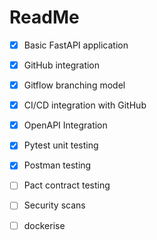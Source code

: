 # ReadMe

- [x] Basic FastAPI application
- [x] GitHub integration
- [x] Gitflow branching model
- [x] CI/CD integration with GitHub
- [x] OpenAPI Integration
- [x] Pytest unit testing
- [x] Postman testing
- [ ] Pact contract testing
- [ ] Security scans 
- [ ] dockerise



